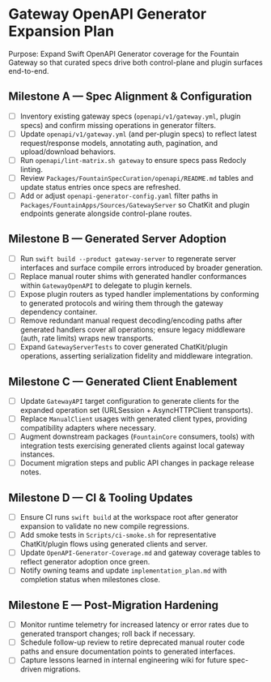 # Gateway OpenAPI Generator Expansion Plan

Purpose: Expand Swift OpenAPI Generator coverage for the Fountain Gateway so that curated specs drive both control-plane and plugin surfaces end-to-end.

## Milestone A — Spec Alignment & Configuration
- [ ] Inventory existing gateway specs (`openapi/v1/gateway.yml`, plugin specs) and confirm missing operations in generator filters.
- [ ] Update `openapi/v1/gateway.yml` (and per-plugin specs) to reflect latest request/response models, annotating auth, pagination, and upload/download behaviors.
- [ ] Run `openapi/lint-matrix.sh gateway` to ensure specs pass Redocly linting.
- [ ] Review `Packages/FountainSpecCuration/openapi/README.md` tables and update status entries once specs are refreshed.
- [ ] Add or adjust `openapi-generator-config.yaml` filter paths in `Packages/FountainApps/Sources/GatewayServer` so ChatKit and plugin endpoints generate alongside control-plane routes.

## Milestone B — Generated Server Adoption
- [ ] Run `swift build --product gateway-server` to regenerate server interfaces and surface compile errors introduced by broader generation.
- [ ] Replace manual router shims with generated handler conformances within `GatewayOpenAPI` to delegate to plugin kernels.
- [ ] Expose plugin routers as typed handler implementations by conforming to generated protocols and wiring them through the gateway dependency container.
- [ ] Remove redundant manual request decoding/encoding paths after generated handlers cover all operations; ensure legacy middleware (auth, rate limits) wraps new transports.
- [ ] Expand `GatewayServerTests` to cover generated ChatKit/plugin operations, asserting serialization fidelity and middleware integration.

## Milestone C — Generated Client Enablement
- [ ] Update `GatewayAPI` target configuration to generate clients for the expanded operation set (URLSession + AsyncHTTPClient transports).
- [ ] Replace `ManualClient` usages with generated client types, providing compatibility adapters where necessary.
- [ ] Augment downstream packages (`FountainCore` consumers, tools) with integration tests exercising generated clients against local gateway instances.
- [ ] Document migration steps and public API changes in package release notes.

## Milestone D — CI & Tooling Updates
- [ ] Ensure CI runs `swift build` at the workspace root after generator expansion to validate no new compile regressions.
- [ ] Add smoke tests in `Scripts/ci-smoke.sh` for representative ChatKit/plugin flows using generated clients and server.
- [ ] Update `OpenAPI-Generator-Coverage.md` and gateway coverage tables to reflect generator adoption once green.
- [ ] Notify owning teams and update `implementation_plan.md` with completion status when milestones close.

## Milestone E — Post-Migration Hardening
- [ ] Monitor runtime telemetry for increased latency or error rates due to generated transport changes; roll back if necessary.
- [ ] Schedule follow-up review to retire deprecated manual router code paths and ensure documentation points to generated interfaces.
- [ ] Capture lessons learned in internal engineering wiki for future spec-driven migrations.
